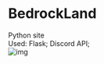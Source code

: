 # BedrockLand
Python site  
Used: Flask; Discord API;  
![img](https://github.com/Parliskaya/BedrockLand/blob/main/img.png)

